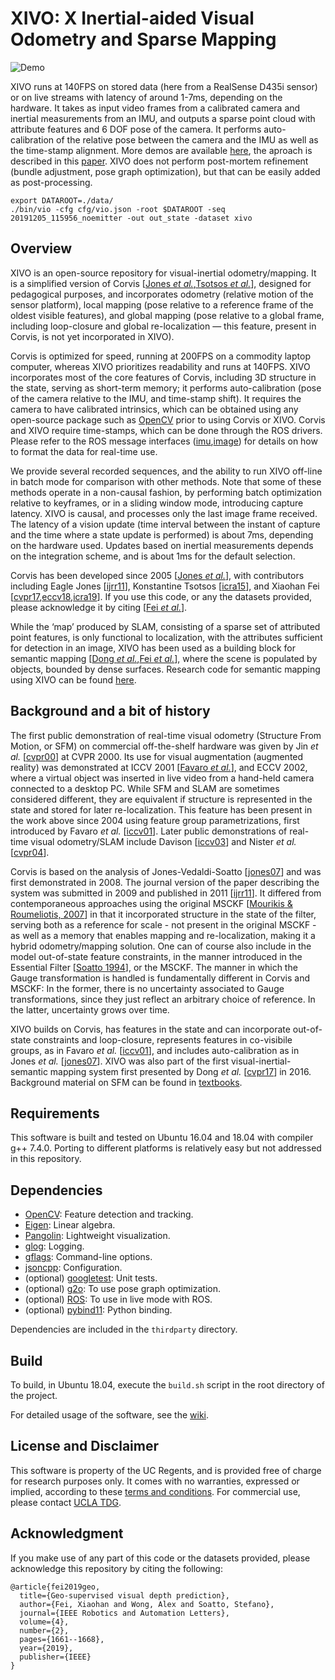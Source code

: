 # XIVO: X Inertial-aided Visual Odometry and Sparse Mapping


![Demo](misc/demo_ucla_e6.gif)

XIVO runs at 140FPS on stored data (here from a RealSense D435i sensor) or on live streams with latency of around 1-7ms, depending on the hardware. It takes as input video frames from a calibrated camera and inertial measurements from an IMU, and outputs a sparse point cloud with attribute features and 6 DOF pose of the camera. It performs auto-calibration of the relative pose between the camera and the IMU as well as the time-stamp alignment. More demos are available [here](demo.md), the aproach is described in this [paper][tsotsos_icra15]. XIVO does not perform post-mortem refinement (bundle adjustment, pose graph optimization), but that can be easily added as post-processing.

```
export DATAROOT=./data/
./bin/vio -cfg cfg/vio.json -root $DATAROOT -seq 20191205_115956_noemitter -out out_state -dataset xivo
```

## Overview

XIVO is an open-source repository for visual-inertial odometry/mapping. It is a simplified version of Corvis \[[Jones *et al.*][jones_ijrr11],[Tsotsos *et al.*][tsotsos_icra15]\], designed for pedagogical purposes, and incorporates odometry (relative motion of the sensor platform), local mapping (pose relative to a reference frame of the oldest visible features), and global mapping (pose relative to a global frame, including loop-closure and global re-localization — this feature, present in Corvis, is not yet incorporated in XIVO).

Corvis is optimized for speed, running at 200FPS on a commodity laptop computer, whereas XIVO prioritizes readability and runs at 140FPS. XIVO incorporates most of the core features of Corvis, including 3D structure in the state, serving as short-term memory; it performs auto-calibration (pose of the camera relative to the IMU, and time-stamp shift). It requires the camera to have calibrated intrinsics, which can be obtained using any open-source package such as [OpenCV][opencv] prior to using Corvis or XIVO. Corvis and XIVO require time-stamps, which can be done through the ROS drivers. Please refer to the ROS message interfaces ([imu][imu_msg],[image][image_msg]) for details on how to format the data for real-time use.

[imu_msg]: https://docs.ros.org/api/sensor_msgs/html/msg/Imu.html
[image_msg]: https://docs.ros.org/api/sensor_msgs/html/msg/Image.html

We provide several recorded sequences, and the ability to run XIVO off-line in batch mode for comparison with other methods. Note that some of these methods operate in a non-causal fashion, by performing batch optimization relative to keyframes, or in a sliding window mode, introducing capture latency. XIVO is causal, and processes only the last image frame received. The latency of a vision update (time interval between the instant of capture and the time where a state update is performed) is about 7ms, depending on the hardware used. Updates based on inertial measurements depends on the integration scheme, and is about 1ms for the default selection.

Corvis has been developed since 2005 \[[Jones *et al.*][jonesVS_07]\], with contributors including Eagle Jones \[[ijrr11][jones_ijrr11]\], Konstantine Tsotsos \[[icra15][tsotsos_icra15]\], and Xiaohan Fei \[[cvpr17][dong_cvpr17],[eccv18][fei_eccv18],[icra19][fei_icra19]\]. If you use this code, or any the datasets provided, please acknowledge it by citing \[[Fei *et al.*](#ack-anchor)\].

While the ‘map’ produced by SLAM, consisting of a sparse set of attributed point features,  is only functional to localization, with the attributes sufficient for detection in an image, XIVO has been used as a building block for semantic mapping \[[Dong *et al.*][dong_cvpr17],[Fei *et al.*][fei_eccv18]\], where the scene is populated by objects, bounded by dense surfaces. Research code for semantic mapping using XIVO can be found [here][visma_repo].

[jones_ijrr11]: http://vision.ucla.edu/papers/jonesS10IJRR.pdf
[tsotsos_icra15]: http://vision.ucla.edu/papers/tsotsosCS15.pdf
[dong_cvpr17]: http://openaccess.thecvf.com/content_cvpr_2017/papers/Dong_Visual-Inertial-Semantic_Scene_Representation_CVPR_2017_paper.pdf
[fei_eccv18]: http://openaccess.thecvf.com/content_ECCV_2018/papers/Xiaohan_Fei_Visual-Inertial_Object_Detection_ECCV_2018_paper.pdf
[fei_icra19]: https://arxiv.org/abs/1807.11130v3
[visma_repo]: https://github.com/feixh/VISMA-tracker


## Background and a bit of history

The first public demonstration of real-time visual odometry (Structure From Motion, or SFM) on commercial off-the-shelf hardware was given by Jin *et al.* \[[cvpr00][hailin_cvpr00]\] at CVPR 2000. Its use for visual augmentation (augmented reality) was demonstrated at ICCV 2001 \[[Favaro *et al.*][favaro_iccv01]\], and ECCV 2002, where a virtual object was inserted in live video from a hand-held camera connected to a desktop PC. While SFM and SLAM are sometimes considered different, they are equivalent if structure is represented in the state and stored for later re-localization. This feature has been present in the work above since 2004 using feature group parametrizations, first introduced by Favaro *et al.* \[[iccv01][favaro_iccv01]\]. Later public demonstrations of real-time visual odometry/SLAM include Davison \[[iccv03][davison_iccv03]\] and Nister *et al.* \[[cvpr04][nister_cvpr04]\].

Corvis is based on the analysis of Jones-Vedaldi-Soatto \[[jones07][jonesVS_07]\] and was first demonstrated in 2008. The journal version of the paper describing the system was submitted in 2009 and published in 2011 \[[ijrr11][jones_ijrr11]\]. It differed from contemporaneous approaches using the original MSCKF \[[Mourikis & Roumeliotis, 2007][msckf]\] in that it incorporated structure in the state of the filter, serving both as a reference for scale - not present in the original MSCKF - as well as a memory that enables mapping and re-localization, making it a hybrid odometry/mapping solution. One can of course also include in the model out-of-state feature constraints, in the manner introduced in the Essential Filter \[[Soatto 1994][soatto_eccv94]\], or the MSCKF. The manner in which the Gauge transformation is handled is fundamentally different in Corvis and MSCKF: In the former, there is no uncertainty associated to Gauge transformations, since they just reflect an arbitrary choice of reference. In the latter, uncertainty grows over time.

XIVO builds on Corvis, has features in the state and can incorporate out-of-state constraints and loop-closure, represents features in co-visibile groups, as in Favaro *et al.* \[[iccv01][favaro_iccv01]\], and includes auto-calibration as in Jones *et al.* \[[jones07][jonesVS_07]\]. XIVO was also part of the first visual-inertial-semantic mapping system first presented by Dong *et al.* \[[cvpr17][dong_cvpr17]\] in 2016. Background material on SFM can be found in [textbooks][MASKS].

[soatto_eccv94]: https://link.springer.com/chapter/10.1007/BFb0028335
[hailin_cvpr00]: http://vision.ucla.edu/papers/jinFS00.pdf
[favaro_iccv01]: http://vision.ucla.edu/papers/favaroJS01DEMO.pdf
[davison_iccv03]: https://www.robots.ox.ac.uk/ActiveVision/Publications/davison_iccv2003/davison_iccv2003.pdf
[nister_cvpr04]: https://ieeexplore.ieee.org/abstract/document/1315094
[jonesVS_07]: http://vision.ucla.edu/papers/jonesVS07.pdf
[msckf]: https://intra.ece.ucr.edu/~mourikis/tech_reports/TR_MSCKF.pdf
[MASKS]: https://www.eecis.udel.edu/~cer/arv/readings/old_mkss.pdf

## Requirements

This software is built and tested on Ubuntu 16.04 and 18.04 with compiler g++ 7.4.0. Porting to different platforms is relatively easy but not addressed in this repository.

## Dependencies

- [OpenCV][opencv]: Feature detection and tracking.
- [Eigen][eigen]: Linear algebra.
- [Pangolin][pangolin]: Lightweight visualization.
- [glog][glog]: Logging.
- [gflags][gflags]: Command-line options.
- [jsoncpp][jsoncpp]: Configuration.
- (optional) [googletest][gtest]: Unit tests.
- (optional) [g2o][g2o]: To use pose graph optimization.
- (optional) [ROS][ros]: To use in live mode with ROS.
- (optional) [pybind11][pybind11]: Python binding.
<!-- - [abseil-cpp][absl]: General utilities. -->

Dependencies are included in the `thirdparty` directory.

[opencv]: https://opencv.org/
[eigen]: http://eigen.tuxfamily.org/index.php?title=Main_Page
[g2o]: https://github.com/RainerKuemmerle/g2o
[pangolin]: https://github.com/stevenlovegrove/Pangolin
[absl]: https://abseil.io/
[gtest]: https://github.com/google/googletest
[glog]: https://github.com/google/glog
[gflags]: https://github.com/gflags/gflags
[jsoncpp]: https://github.com/open-source-parsers/jsoncpp
[pybind11]: https://github.com/pybind/pybind11
[ros]: https://www.ros.org/

## Build

To build, in Ubuntu 18.04, execute the `build.sh` script in the root directory of the project. 

For detailed usage of the software, see the [wiki](wiki.md).


## License and Disclaimer

This software is property of the UC Regents, and is provided free of charge for research purposes only. It comes with no warranties, expressed or implied, according to these [terms and conditions](LICENSE). For commercial use, please contact [UCLA TDG](https://tdg.ucla.edu).

## <a name="ack-anchor"></a> Acknowledgment



If you make use of any part of this code or the datasets provided, please acknowledge this repository by citing the following:

```
@article{fei2019geo,
  title={Geo-supervised visual depth prediction},
  author={Fei, Xiaohan and Wong, Alex and Soatto, Stefano},
  journal={IEEE Robotics and Automation Letters},
  volume={4},
  number={2},
  pages={1661--1668},
  year={2019},
  publisher={IEEE}
}
```


